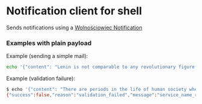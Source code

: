 Notification client for shell
=============================

Sends notifications using a [Wolnościowiec Notification](https://github.com/Wolnosciowiec/wolnosciowiec-notification)


### Examples with plain payload

Example (sending a simple mail):
```bash
echo '{"content": "Lenin is not comparable to any revolutionary figure in history. Revolutionaries have had ideals. Lenin has none. He is a madman, an immolator, wishful of burning, and slaughter, and sacrificing.", "title": "A Kropotkin quote", "group_name": "email"}' | ./notification-send --type MailMessage
```

Example (validation failure):
```bash
$ echo '{"content": "There are periods in the life of human society when revolution becomes an imperative necessity, when it proclaims itself as inevitable": "A Kropotkin quote", "group_name": "email"}' | ./notification-send --type Exception  
{"success":false,"reason":"validation_failed","message":"service_name_required, request_information_required, exception_message_required"}
```
